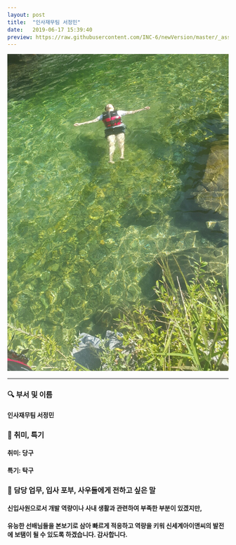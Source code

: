 ```yaml
---
layout: post
title:  "인사재무팀 서정민"
date:   2019-06-17 15:39:40
preview: https://raw.githubusercontent.com/INC-6/newVersion/master/_asset/%EB%8F%99%EA%B8%B0%EC%82%AC%EC%A7%84/191917.jpg
---
```


![Picture 1](https://raw.githubusercontent.com/INC-6/INC-6.github.io/master/_asset/%EC%85%80%EC%B9%B4/%EC%A0%95%EB%AF%BC.jpg)

---

### 🔍 **부서 및 이름**

#### 인사재무팀 서정민
    
### 🔔 **취미, 특기**

#### 취미: 당구
  
#### 특기: 탁구

### 🔔 **담당 업무, 입사 포부, 사우들에게 전하고 싶은 말**

#### 신입사원으로서 개발 역량이나 사내 생활과 관련하여 부족한 부분이 있겠지만,
    
#### 유능한 선배님들을 본보기로 삼아 빠르게 적응하고 역량을 키워 신세계아이앤씨의 발전에 보탬이 될 수 있도록 하겠습니다. 감사합니다.
